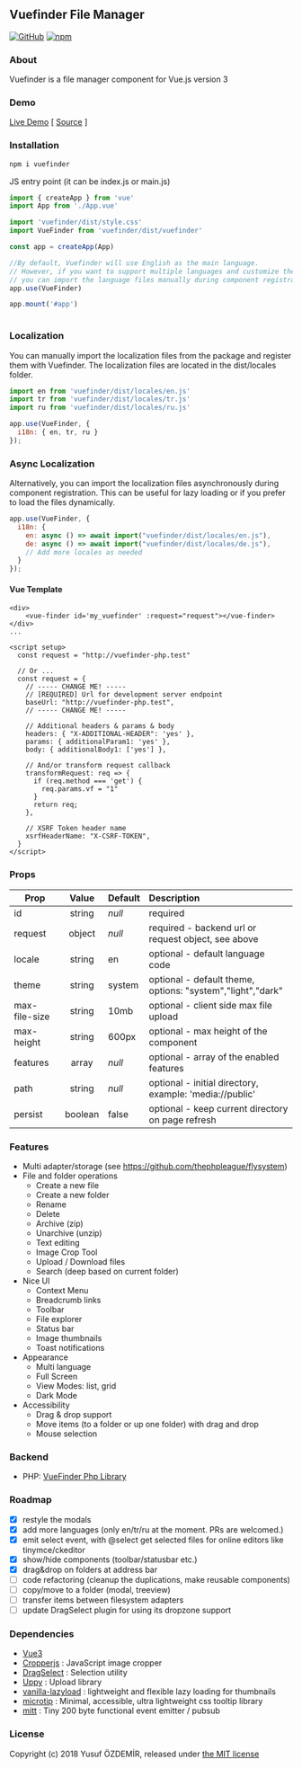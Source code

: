 ## Vuefinder File Manager

[![GitHub](https://img.shields.io/github/license/n1crack/vuefinder)](https://github.com/n1crack/vuefinder/blob/master/LICENSE) 
[![npm](https://img.shields.io/npm/v/vuefinder)](https://www.npmjs.com/package/vuefinder)


### About
Vuefinder is a file manager component for Vue.js version 3

### Demo
[Live Demo](https://vuefinder.ozdemir.be/) [ [Source](https://github.com/n1crack/vuefinder.ozdemir.be) ]

### Installation


```bash
npm i vuefinder
```

JS entry point (it can be index.js or main.js)
```js
import { createApp } from 'vue'
import App from './App.vue'

import 'vuefinder/dist/style.css'
import VueFinder from 'vuefinder/dist/vuefinder'

const app = createApp(App)

//By default, Vuefinder will use English as the main language. 
// However, if you want to support multiple languages and customize the localization, 
// you can import the language files manually during component registration.
app.use(VueFinder)

app.mount('#app')
 
```
### Localization
You can manually import the localization files from the package and register them with Vuefinder. The localization files are located in the dist/locales folder.

```js
import en from 'vuefinder/dist/locales/en.js'
import tr from 'vuefinder/dist/locales/tr.js'
import ru from 'vuefinder/dist/locales/ru.js'

app.use(VueFinder, {
  i18n: { en, tr, ru }
});
```

### Async Localization
Alternatively, you can import the localization files asynchronously during component registration. This can be useful for lazy loading or if you prefer to load the files dynamically.

```js
app.use(VueFinder, {
  i18n: {
    en: async () => await import("vuefinder/dist/locales/en.js"),
    de: async () => await import("vuefinder/dist/locales/de.js"),
    // Add more locales as needed
  }
});
```

#### Vue Template

```vue 
<div>
    <vue-finder id='my_vuefinder' :request="request"></vue-finder>
</div>
...

<script setup>
  const request = "http://vuefinder-php.test"
  
  // Or ...
  const request = {
    // ----- CHANGE ME! -----
    // [REQUIRED] Url for development server endpoint
    baseUrl: "http://vuefinder-php.test",
    // ----- CHANGE ME! -----

    // Additional headers & params & body
    headers: { "X-ADDITIONAL-HEADER": 'yes' },
    params: { additionalParam1: 'yes' },
    body: { additionalBody1: ['yes'] },

    // And/or transform request callback
    transformRequest: req => {
      if (req.method === 'get') {
        req.params.vf = "1"
      }
      return req;
    },

    // XSRF Token header name
    xsrfHeaderName: "X-CSRF-TOKEN",
  }
</script>
```

### Props

| Prop          |  Value  | Default | Description                                                |
|---------------|:-------:|---------|:-----------------------------------------------------------|
| id            | string  | _null_  | required                                                   |
| request       | object  | _null_  | required - backend url or request object, see above        |
| locale        | string  | en      | optional - default language code                           |
| theme         | string  | system  | optional - default theme, options: "system","light","dark" |
| max-file-size | string  | 10mb    | optional - client side max file upload                     |
| max-height    | string  | 600px   | optional - max height of the component                     |
| features      |  array  | _null_  | optional - array of the enabled features                   |
| path          | string  | _null_  | optional - initial directory, example: 'media://public'    |
| persist       | boolean | false   | optional - keep current directory on page refresh          |

### Features 
- Multi adapter/storage (see https://github.com/thephpleague/flysystem)
- File and folder operations
  - Create a new file
  - Create a new folder
  - Rename
  - Delete
  - Archive (zip)
  - Unarchive (unzip)
  - Text editing
  - Image Crop Tool
  - Upload / Download files
  - Search (deep based on current folder)
- Nice UI
  - Context Menu
  - Breadcrumb links
  - Toolbar
  - File explorer
  - Status bar
  - Image thumbnails
  - Toast notifications
- Appearance
  - Multi language
  - Full Screen
  - View Modes: list, grid
  - Dark Mode
- Accessibility
  - Drag & drop support
  - Move items (to a folder or up one folder) with drag and drop
  - Mouse selection

### Backend
- PHP: [VueFinder Php Library](https://github.com/n1crack/vuefinder-php)

### Roadmap
- [x] restyle the modals
- [x] add more languages (only en/tr/ru at the moment. PRs are welcomed.)
- [x] emit select event, with @select get selected files for online editors like tinymce/ckeditor
- [x] show/hide components (toolbar/statusbar etc.)
- [x] drag&drop on folders at address bar
- [ ] code refactoring (cleanup the duplications, make reusable components)
- [ ] copy/move to a folder (modal, treeview)
- [ ] transfer items between filesystem adapters
- [ ] update DragSelect plugin for using its dropzone support

### Dependencies
 - [Vue3](https://vuejs.org/)
 - [Cropperjs](https://github.com/fengyuanchen/cropperjs)  : JavaScript image cropper
 - [DragSelect](https://github.com/ThibaultJanBeyer/DragSelect/) : Selection utility
 - [Uppy](https://github.com/transloadit/uppy) : Upload library
 - [vanilla-lazyload](https://github.com/verlok/vanilla-lazyload) : lightweight and flexible lazy loading for thumbnails
 - [microtip](https://github.com/ghosh/microtip) : Minimal, accessible, ultra lightweight css tooltip library
 - [mitt](https://github.com/developit/mitt) : Tiny 200 byte functional event emitter / pubsub

### License
Copyright (c) 2018 Yusuf ÖZDEMİR, released under [the MIT license](LICENSE)
